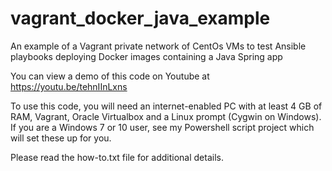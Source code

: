 # vagrant_docker_java_example
An example of a Vagrant private network of CentOs VMs to test Ansible playbooks deploying Docker images containing a Java Spring app

You can view a demo of this code on Youtube at https://youtu.be/tehnIInLxns

To use this code, you will need an internet-enabled PC with at least 4 GB of RAM, Vagrant, Oracle Virtualbox and a Linux prompt (Cygwin on Windows). If you are a Windows 7 or 10 user, see my Powershell script project which will set these up for you.

Please read the how-to.txt file for additional details.
